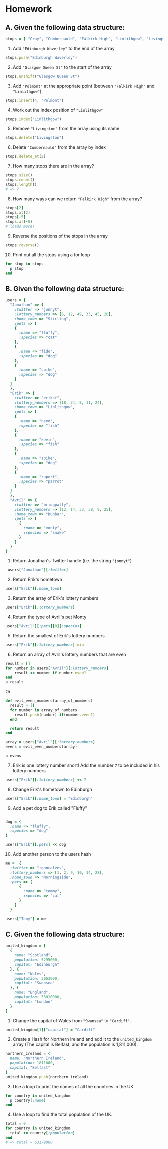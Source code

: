 # Homework

## A. Given the following data structure:

```ruby
stops = [ "Croy", "Cumbernauld", "Falkirk High", "Linlithgow", "Livingston", "Haymarket" ]
```

1. Add `"Edinburgh Waverley"` to the end of the array
```ruby
stops.push("Edinburgh Waverley")
```
2. Add `"Glasgow Queen St"` to the start of the array
```ruby
stops.unshift("Glasgow Queen St")
```
3. Add `"Polmont"` at the appropriate point (between `"Falkirk High"` and `"Linlithgow"`)
```ruby
stops.insert(4, "Polmont")
```
4. Work out the index position of `"Linlithgow"`
```ruby
stops.index("Linlithgow")
```
5. Remove `"Livingston"` from the array using its name
```ruby
stops.delete("Livingston")
```
6. Delete `"Cumbernauld"` from the array by index
```ruby
stops.delete_at(2)
```
7. How many stops there are in the array?
```ruby
stops.size()
stops.count()
stops.length()
# => 7
```
8. How many ways can we return `"Falkirk High"` from the array?
```ruby
stops[2]
stops.at(2)
stops[-5]
stops.at(-5)
# loads more!
```
9. Reverse the positions of the stops in the array
```ruby
stops.reverse()
```
10. Print out all the stops using a for loop
```ruby
for stop in stops
  p stop
end
```

## B. Given the following data structure:

```ruby
users = {
  "Jonathan" => {
    :twitter => "jonnyt",
    :lottery_numbers => [6, 12, 49, 33, 45, 20],
    :home_town => "Stirling",
    :pets => [
    {
      :name => "fluffy",
      :species => "cat"
    },
    {
      :name => "fido",
      :species => "dog"
    },
    {
      :name => "spike",
      :species => "dog"
    }
  ]  
  },
  "Erik" => {
    :twitter => "eriksf",
    :lottery_numbers => [18, 34, 8, 11, 24],
    :home_town => "Linlithgow",
    :pets => [
    {
      :name => "nemo",
      :species => "fish"
    },
    {
      :name => "kevin",
      :species => "fish"
    },
    {
      :name => "spike",
      :species => "dog"
    },
    {
      :name => "rupert",
      :species => "parrot"
    }
  ]
  },
  "Avril" => {
    :twitter => "bridgpally",
    :lottery_numbers => [12, 14, 33, 38, 9, 25],
    :home_town => "Dunbar",
    :pets => [
      {
        :name => "monty",
        :species => "snake"
      }
    ]
  }
}
```

1. Return Jonathan's Twitter handle (i.e. the string `"jonnyt"`)
```ruby
 users["Jonathan"][:twitter]
```
2. Return Erik's hometown
```ruby
users["Erik"][:home_town]
```
3. Return the array of Erik's lottery numbers
```ruby
users["Erik"][:lottery_numbers]
```
4. Return the type of Avril's pet Monty
```ruby
users["Avril"][:pets][0][:species]
```
5. Return the smallest of Erik's lottery numbers
```ruby
users["Erik"][:lottery_numbers].min
```
6. Return an array of Avril's lottery numbers that are even
```ruby
result = []
for number in users["Avril"][:lottery_numbers]
	result << number if number.even?
end
p result
```
Or
```ruby
def evil_even_numbers(array_of_numbers)
  result = []
  for number in array_of_numbers
    result.push(number) if(number.even?)
  end

  return result
end

array = users["Avril"][:lottery_numbers]
evens = evil_even_numbers(array)

p evens
```

7. Erik is one lottery number short! Add the number `7` to be included in his lottery numbers
```ruby
users["Erik"][:lottery_numbers] << 7
```

8. Change Erik's hometown to Edinburgh
```ruby
users["Erik"][:home_town] = "Edinburgh"
```

9. Add a pet dog to Erik called "Fluffy"
```ruby

dog = {
  :name => "fluffy",
  :species => "dog"
}

users["Erik"][:pets] << dog
```

10. Add another person to the users hash
```ruby
me =  {
  :twitter => "tgoncalves",
  :lottery_numbers => [1, 2, 9, 10, 14, 28],
  :home_town => "Morningside",
  :pets => [
      {
        :name => "tommy",
        :species => "cat"
      }
    ]
  }

users["Tony"] = me
```

## C. Given the following data structure:

```ruby
united_kingdom = [
  {
    name: "Scotland",
    population: 5295000,
    capital: "Edinburgh"
  }, {
    name: "Wales",
    population: 3063000,
    capital: "Swansea"
  }, {
    name: "England",
    population: 53010000,
    capital: "London"
  }
]
```

1. Change the capital of Wales from `"Swansea"` to `"Cardiff"`.
```ruby
united_kingdom[1]["capital"] = "Cardiff"
```
2. Create a Hash for Northern Ireland and add it to the `united_kingdom` array (The capital is Belfast, and the population is 1,811,000).
```ruby
northern_ireland = {
  name: "Northern Ireland",
  population: 1811000,
  capital: "Belfast"
}
united_kingdom.push(northern_ireland)
```
3. Use a loop to print the names of all the countries in the UK.
```ruby
for country in united_kingdom
  p country[:name]
end
```
4. Use a loop to find the total population of the UK.
```ruby
total = 0
for country in united_kingdom
  total += country[:population]
end
# => total = 63179000
```
